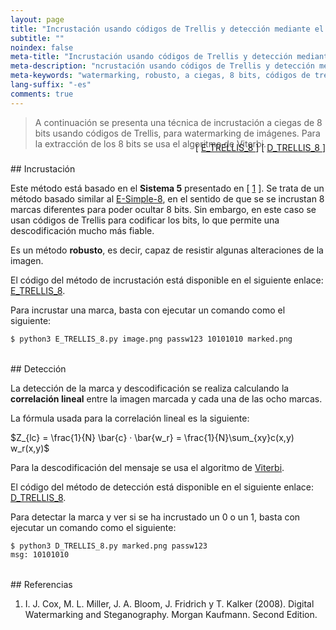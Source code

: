 ```yaml
---
layout: page
title: "Incrustación usando códigos de Trellis y detección mediante el algoritmo de Viterbi"
subtitle: "" 
noindex: false
meta-title: "Incrustación usando códigos de Trellis y detección mediante el algoritmo de Viterbi"
meta-description: "ncrustación usando códigos de Trellis y detección mediante el algoritmo de Viterbi."
meta-keywords: "watermarking, robusto, a ciegas, 8 bits, códigos de trellis o rejilla"
lang-suffix: "-es"
comments: true
---
```



> A continuación se presenta una técnica de incrustación a ciegas de 8 bits usando
> códigos de Trellis, para watermarking de imágenes.
> Para la extracción de los 8 bits se usa el algoritmo de Viterbi. 
<div style='text-align:right;margin-top:-25px'> 
    [ <a href='https://github.com/daniellerch/stegolab/tree/master/watermarking/E_TRELLIS_8.py'>
        E_TRELLIS_8
      </a> ]
    [ <a href='https://github.com/daniellerch/stegolab/tree/master/watermarking/D_TRELLIS_8.py'>
        D_TRELLIS_8
      </a> ]
</div>





<br>
## Incrustación

Este método está basado en el **Sistema 5** presentado en [ [1](#referencias) ]. 
Se trata de un método basado similar al [E-Simple-8](/stego/lab/watermarking-methods/e-simple-8-es/), 
en el sentido de que se se incrustan 8 marcas diferentes para poder ocultar
8 bits. Sin embargo, en este caso se usan códigos de Trellis para codificar
los bits, lo que permite una descodificación mucho más fiable.

Es un método **robusto**, es decir, capaz de resistir algunas alteraciones de
la imagen.

El código del método de incrustación está disponible en el siguiente enlace:
<a href='https://github.com/daniellerch/stegolab/tree/master/watermarking/E_TRELLIS_8.py'>E_TRELLIS_8</a>.

Para incrustar una marca, basta con ejecutar un comando como el siguiente:

```bash
$ python3 E_TRELLIS_8.py image.png passw123 10101010 marked.png
```


<br>
## Detección


La detección de la marca y descodificación se realiza calculando la 
**correlación lineal** entre la imagen marcada y cada una de las ocho marcas. 

La fórmula usada para la correlación lineal es la siguiente:

$Z_{lc} = \frac{1}{N} \bar{c} · \bar{w_r} = \frac{1}{N}\sum_{xy}c(x,y) w_r(x,y)$

Para la descodificación del mensaje se usa el algoritmo de [Viterbi](https://en.wikipedia.org/wiki/Viterbi_algorithm).


El código del método de detección está disponible en el siguiente enlace:
<a href='https://github.com/daniellerch/stegolab/tree/master/watermarking/D_TRELLIS_8.py'>D_TRELLIS_8</a>.

Para detectar la marca y ver si se ha incrustado un 0 o un 1, basta con ejecutar 
un comando como el siguiente:

```bash
$ python3 D_TRELLIS_8.py marked.png passw123
msg: 10101010
```



<br>
## Referencias


1. I. J. Cox, M. L. Miller, J. A. Bloom, J. Fridrich y T. Kalker (2008). 
   Digital Watermarking and Steganography. Morgan Kaufmann. Second Edition.



